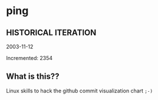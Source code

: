 # ping

## HISTORICAL ITERATION
2003-11-12

Incremented: 2354

## What is this?? 
Linux skills to hack the github commit visualization chart `;-)`
